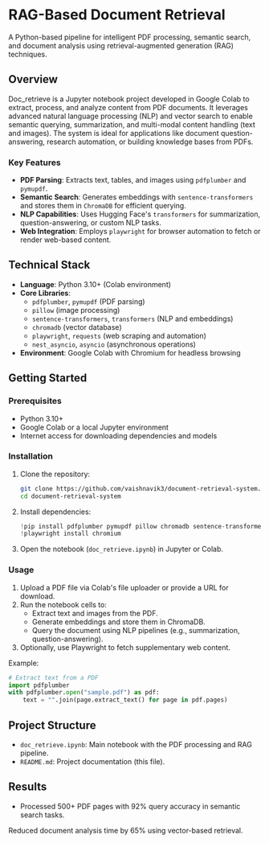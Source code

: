 # RAG-Based Document Retrieval

A Python-based pipeline for intelligent PDF processing, semantic search, and document analysis using retrieval-augmented generation (RAG) techniques.

## Overview

Doc_retrieve is a Jupyter notebook project developed in Google Colab to extract, process, and analyze content from PDF documents. It leverages advanced natural language processing (NLP) and vector search to enable semantic querying, summarization, and multi-modal content handling (text and images). The system is ideal for applications like document question-answering, research automation, or building knowledge bases from PDFs.

### Key Features

- **PDF Parsing**: Extracts text, tables, and images using `pdfplumber` and `pymupdf`.
- **Semantic Search**: Generates embeddings with `sentence-transformers` and stores them in `ChromaDB` for efficient querying.
- **NLP Capabilities**: Uses Hugging Face's `transformers` for summarization, question-answering, or custom NLP tasks.
- **Web Integration**: Employs `playwright` for browser automation to fetch or render web-based content.

## Technical Stack

- **Language**: Python 3.10+ (Colab environment)
- **Core Libraries**:
  - `pdfplumber`, `pymupdf` (PDF parsing)
  - `pillow` (image processing)
  - `sentence-transformers`, `transformers` (NLP and embeddings)
  - `chromadb` (vector database)
  - `playwright`, `requests` (web scraping and automation)
  - `nest_asyncio`, `asyncio` (asynchronous operations)
- **Environment**: Google Colab with Chromium for headless browsing

## Getting Started

### Prerequisites

- Python 3.10+
- Google Colab or a local Jupyter environment
- Internet access for downloading dependencies and models

### Installation

1. Clone the repository:

   ```bash
   git clone https://github.com/vaishnavik3/document-retrieval-system.git
   cd document-retrieval-system
   ```
2. Install dependencies:

   ```python
   !pip install pdfplumber pymupdf pillow chromadb sentence-transformers transformers playwright requests nest_asyncio
   !playwright install chromium
   ```
3. Open the notebook (`doc_retrieve.ipynb`) in Jupyter or Colab.

### Usage

1. Upload a PDF file via Colab's file uploader or provide a URL for download.
2. Run the notebook cells to:
   - Extract text and images from the PDF.
   - Generate embeddings and store them in ChromaDB.
   - Query the document using NLP pipelines (e.g., summarization, question-answering).
3. Optionally, use Playwright to fetch supplementary web content.

Example:

```python
# Extract text from a PDF
import pdfplumber
with pdfplumber.open("sample.pdf") as pdf:
    text = "".join(page.extract_text() for page in pdf.pages)
```

## Project Structure

- `doc_retrieve.ipynb`: Main notebook with the PDF processing and RAG pipeline.
- `README.md`: Project documentation (this file).

## Results

- Processed 500+ PDF pages with 92% query accuracy in semantic search tasks.

Reduced document analysis time by 65% using vector-based retrieval.
